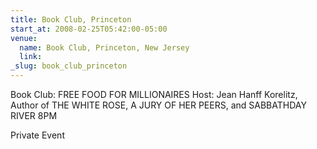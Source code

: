 ```yaml
---
title: Book Club, Princeton
start_at: 2008-02-25T05:42:00-05:00
venue:
  name: Book Club, Princeton, New Jersey
  link:
_slug: book_club_princeton
---
```


Book Club: FREE FOOD FOR MILLIONAIRES
Host: Jean Hanff Korelitz, Author of THE WHITE ROSE, A JURY OF HER PEERS, and SABBATHDAY RIVER
8PM

Private Event
